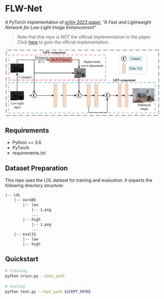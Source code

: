 # FLW-Net

A PyTorch implementation of _[arXiv 2023 paper](https://arxiv.org/abs/2304.02978), "A Fast and Lightweight Network for Low-Light Image Enhancement"_

> Note that this repo is _NOT_ the official implementation to the paper. Click [here](https://github.com/hitzhangyu/FLW-Net) to goto the official implementation.

![Architecture](figs/architecture.png)

## Requirements

- Python >= 3.6
- PyTorch
- requirements.txt

## Dataset Preparation

This repo uses the LOL dataset for training and evaluation. It expects the following directory structure:

```
|-- LOL
    |-- our485
        |-- low
            |-- 1.png
            ...
        |-- high
            |-- 1.png
            ...
    |-- eval15
        |-- low
        |-- high
```

## Quickstart

```bash
# training
python train.py --data_path

# testing
python test.py --ckpt_path ${CKPT_PATH}
```
